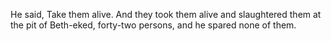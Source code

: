 He said, Take them alive. And they took them alive and slaughtered them at the pit of Beth-eked, forty-two persons, and he spared none of them.
